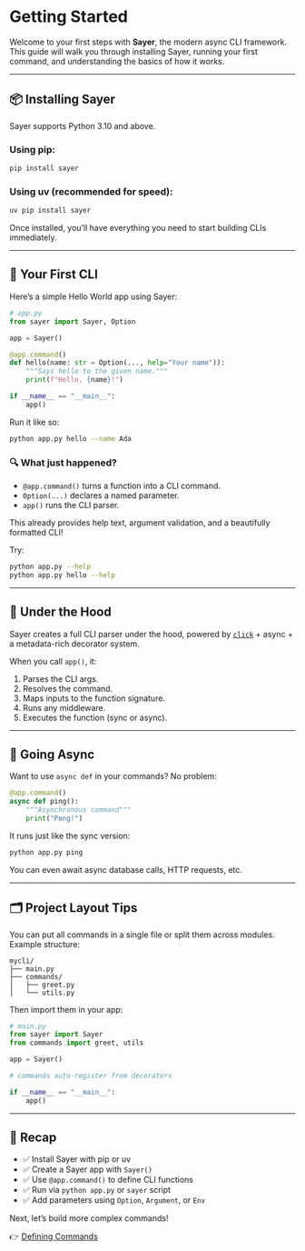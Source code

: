 # Getting Started

Welcome to your first steps with **Sayer**, the modern async CLI framework. This guide will walk you through installing Sayer, running your first command, and understanding the basics of how it works.

---

## 📦 Installing Sayer

Sayer supports Python 3.10 and above.

### Using pip:

```bash
pip install sayer
```

### Using uv (recommended for speed):

```bash
uv pip install sayer
```

Once installed, you’ll have everything you need to start building CLIs immediately.

---

## 🚀 Your First CLI

Here’s a simple Hello World app using Sayer:

```python
# app.py
from sayer import Sayer, Option

app = Sayer()

@app.command()
def hello(name: str = Option(..., help="Your name")):
    """Says hello to the given name."""
    print(f"Hello, {name}!")

if __name__ == "__main__":
    app()
```

Run it like so:

```bash
python app.py hello --name Ada
```

### 🔍 What just happened?

* `@app.command()` turns a function into a CLI command.
* `Option(...)` declares a named parameter.
* `app()` runs the CLI parser.

This already provides help text, argument validation, and a beautifully formatted CLI!

Try:

```bash
python app.py --help
python app.py hello --help
```

---

## 🧠 Under the Hood

Sayer creates a full CLI parser under the hood, powered by [`click`](https://click.palletsprojects.com/) + async + a metadata-rich decorator system.

When you call `app()`, it:

1. Parses the CLI args.
2. Resolves the command.
3. Maps inputs to the function signature.
4. Runs any middleware.
5. Executes the function (sync or async).

---

## 🧪 Going Async

Want to use `async def` in your commands? No problem:

```python
@app.command()
async def ping():
    """Asynchronous command"""
    print("Pong!")
```

It runs just like the sync version:

```bash
python app.py ping
```

You can even await async database calls, HTTP requests, etc.

---

## 🗂️ Project Layout Tips

You can put all commands in a single file or split them across modules. Example structure:

```
mycli/
├── main.py
├── commands/
│   ├── greet.py
│   └── utils.py
```

Then import them in your app:

```python
# main.py
from sayer import Sayer
from commands import greet, utils

app = Sayer()

# commands auto-register from decorators

if __name__ == "__main__":
    app()
```

---

## 🧰 Recap

* ✅ Install Sayer with pip or uv
* ✅ Create a Sayer app with `Sayer()`
* ✅ Use `@app.command()` to define CLI functions
* ✅ Run via `python app.py` or `sayer` script
* ✅ Add parameters using `Option`, `Argument`, or `Env`

Next, let’s build more complex commands!

👉 [Defining Commands](./features/commands.md)
